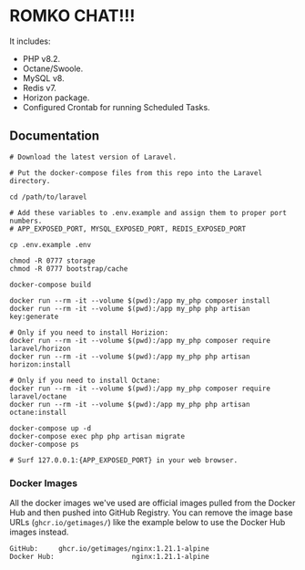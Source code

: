 # ROMKO CHAT!!!


It includes:
* PHP v8.2.
* Octane/Swoole.
* MySQL v8.
* Redis v7.
* Horizon package.
* Configured Crontab for running Scheduled Tasks.

## Documentation

```shell
# Download the latest version of Laravel.

# Put the docker-compose files from this repo into the Laravel directory.

cd /path/to/laravel

# Add these variables to .env.example and assign them to proper port numbers.
# APP_EXPOSED_PORT, MYSQL_EXPOSED_PORT, REDIS_EXPOSED_PORT

cp .env.example .env

chmod -R 0777 storage
chmod -R 0777 bootstrap/cache

docker-compose build

docker run --rm -it --volume $(pwd):/app my_php composer install
docker run --rm -it --volume $(pwd):/app my_php php artisan key:generate

# Only if you need to install Horizion:
docker run --rm -it --volume $(pwd):/app my_php composer require laravel/horizon
docker run --rm -it --volume $(pwd):/app my_php php artisan horizon:install

# Only if you need to install Octane:
docker run --rm -it --volume $(pwd):/app my_php composer require laravel/octane
docker run --rm -it --volume $(pwd):/app my_php php artisan octane:install

docker-compose up -d
docker-compose exec php php artisan migrate
docker-compose ps

# Surf 127.0.0.1:{APP_EXPOSED_PORT} in your web browser.
```

### Docker Images

All the docker images we've used are official images pulled from the Docker Hub and then pushed into GitHub Registry.
You can remove the image base URLs (`ghcr.io/getimages/`) like the example below to use the Docker Hub images instead.

```
GitHub:     ghcr.io/getimages/nginx:1.21.1-alpine
Docker Hub:                   nginx:1.21.1-alpine
```
